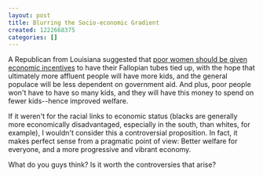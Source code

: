 ```yaml
---
layout: post
title: Blurring the Socio-economic Gradient
created: 1222668375
categories: []
---
```

A Republican from Louisiana suggested that <a href="http://economix.blogs.nytimes.com/2008/09/28/economic-eugenics/" rel="external">poor women should be given economic incentives</a> to have their Fallopian tubes tied up, with the hope that ultimately more affluent people will have more kids, and the general populace will be less dependent on government aid. And plus, poor people won't have to have so many kids, and they will have this money to spend on fewer kids--hence improved welfare.

If it weren't for the racial links to economic status (blacks are generally more economically disadvantaged, especially in the south, than whites, for example), I wouldn't consider this a controversial proposition. In fact, it makes perfect sense from a pragmatic point of view: Better welfare for everyone, and a more progressive and vibrant economy.

What do you guys think? Is it worth the controversies that arise?
